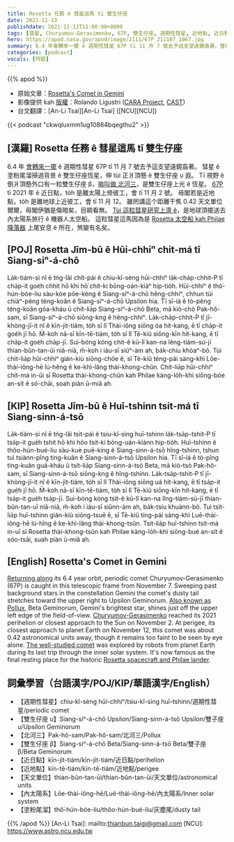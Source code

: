 ```yaml
---
title: Rosetta 任務 ê 彗星這馬 tī 雙生仔座
date: 2021-11-13
publishdate: 2021-11-13T12:00:00+0800
tags: [彗星, Churyumov-Gerasimenko, 67P, 雙生仔座, 週期性彗星, 近地點, 近日點, 北河三, Rosetta 太空船, Philae 降落器]
hero: https://apod.nasa.gov/apod/image/2111/67P_211107_1067.jpg
summary: 6.4 年會轉來一擺 ê 週期性彗星 67P tī 11 月 7 號去予這支望遠鏡翕著。彗星 ê 塗粉尾溜掃過背景 ê 雙生仔座恆星，伸 tùi 正爿頂懸 ê 雙生仔座 υ 遐。
categories: [podcast]
vocals: [阿錕]
---
```


{{% apod %}}

- 原始文章：[Rosetta's Comet in Gemini](https://apod.nasa.gov/apod/ap211113.html)
- 影像提供 kah [版權][copyright]：Rolando Ligustri ([CARA Project](http://cara.uai.it/), [CAST](http://www.castfvg.it/))
- 台文翻譯：[An-Li Tsai][An-Li Tsai] ([NCU][NCU])

{{< podcast "ckwqluxmm1ug10864bqegthu2" >}}

## [漢羅] Rosetta 任務 ê 彗星這馬 tī 雙生仔座
6.4 年 [會轉來一擺][Returning along] ê 週期性彗星 67P tī 11 月 7 號去予這支望遠鏡翕著。
彗星 ê 塗粉尾溜掃過背景 ê 雙生仔座恆星，伸 tùi 正爿頂懸 ê 雙生仔座 υ 遐。
Tī 視野 ê 倒爿頂懸外口有一粒雙生仔座 β，[嘛叫做 北河三][Also known as Pollux]，是雙生仔座上光 ê 恆星。
[67P][Churyumov-Gerasimenko] tī 2021 年 ê 近日點，to̍h 是離太陽上倚彼工，會 tī 11 月 2 號。
毋閣若是近地點，to̍h 是離地球上近彼工，會 tī 11 月 12。
雖罔講這个距離干焦 0.42 天文單位爾爾，毋閣伊猶是傷暗矣，目睭看無。
[Tùi 這粒彗星研究上濟 ê][The well-studied comet]，是地球頂擺送去內太陽系旅行 ê 機器人太空船。
這粒彗星這馬因為是 [Rosetta 太空船 kah Philae 降落器][Rosetta spacecraft and Philae lander] 上尾安息 ê 所在，煞變有名矣。


## [POJ] Rosetta Jīm-bū ê Hūi-chhiⁿ chit-má tī Siang-siⁿ-á-chō
La̍k-tiám-sì nî ē tńg-lâi chi̍t-pái ê chiu-kî-sèng hūi-chhiⁿ la̍k-cha̍p-chhit-P tī cha̍p-it goe̍h chhit hō khì hō͘ chit-ki bōng-oán-kiàⁿ hip-tio̍h.
Hūi-chhiⁿ ê thô͘-hún-bóe-liu sàu-kòe pōe-kéng ê Siang-siⁿ-á-chō hêng-chhiⁿ, chhun tùi chiàⁿ-pêng téng-koân ê Siang-siⁿ-á-chō Upsilon hia.
Tī sī-iá ê tò-pêng téng-koân gōa-kháu ū chi̍t-lia̍p Siang-siⁿ-á-chō Beta, mā kiò-chò Pak-hô-sam, sī Siang-siⁿ-á-chō siōng-kng ê hêng-chhiⁿ.
La̍k-cha̍p-chhit-P tī jī-khòng-jī-it nî ê kīn-ji̍t-tiám, to̍h sī lî Thài-iông siōng óa hit-kang, ē tī cha̍p-it goe̍h jī hō.
M̄-koh nā-sī kīn-tē-tiám, to̍h sī lî Tē-kiû siōng-kīn hit-kang, ē tī cha̍p-it goe̍h cha̍p-jī.
Sui-bóng kóng chit-ê kū-lî kan-na lêng-tiám-sù-jī thian-bûn-tan-ūi niā-niā, m̄-koh i iáu-sī siūⁿ-àm ah, ba̍k-chiu khòaⁿ-bô.
Tùi chi̍t-lia̍p hūi-chhiⁿ gián-kiù siōng-chōe ê, sī Tē-kiû téng-pái sàng-khì Lōe-thài-iông-hē lú-hêng ê ke-khì-lâng thài-khong-chûn.
Chit-lia̍p hūi-chhiⁿ chit-má in-ūi sī Rosetta thài-khong-chûn kah Philae kàng-lo̍h-khì siōng-bóe an-si̍t ê só͘-chāi, soah piàn ū-miâ ah.

## [KIP] Rosetta Jīm-bū ê Huī-tshinn tsit-má tī Siang-sinn-á-tsō
La̍k-tiám-sì nî ē tńg-lâi tsi̍t-pái ê tsiu-kî-sìng huī-tshinn la̍k-tsa̍p-tshit-P tī tsa̍p-it gue̍h tshit hō khì hōo tsit-ki bōng-uán-kiànn hip-tio̍h.
Huī-tshinn ê thôo-hún-bué-liu sàu-kuè puē-kíng ê Siang-sinn-á-tsō hîng-tshinn, tshun tuì tsiànn-pîng tíng-kuân ê Siang-sinn-á-tsō Upsilon hia.
Tī sī-iá ê tò-pîng tíng-kuân guā-kháu ū tsi̍t-lia̍p Siang-sinn-á-tsō Beta, mā kiò-tsò Pak-hô-sam, sī Siang-sinn-á-tsō siōng-kng ê hîng-tshinn.
La̍k-tsa̍p-tshit-P tī jī-khòng-jī-it nî ê kīn-ji̍t-tiám, to̍h sī lî Thài-iông siōng uá hit-kang, ē tī tsa̍p-it gue̍h jī hō.
M̄-koh nā-sī kīn-tē-tiám, to̍h sī lî Tē-kiû siōng-kīn hit-kang, ē tī tsa̍p-it gue̍h tsa̍p-jī.
Sui-bóng kóng tsit-ê kū-lî kan-na lîng-tiám-sù-jī thian-bûn-tan-uī niā-niā, m̄-koh i iáu-sī siūnn-àm ah, ba̍k-tsiu khuànn-bô.
Tuì tsi̍t-lia̍p huī-tshinn gián-kiù siōng-tsuē ê, sī Tē-kiû tíng-pái sàng-khì Luē-thài-iông-hē lú-hîng ê ke-khì-lâng thài-khong-tsûn.
Tsit-lia̍p huī-tshinn tsit-má in-uī sī Rosetta thài-khong-tsûn kah Philae kàng-lo̍h-khì siōng-bué an-si̍t ê sóo-tsāi, suah piàn ū-miâ ah.

## [English] Rosetta's Comet in Gemini

[Returning along][Returning along] its 6.4 year orbit, periodic comet Churyumov-Gerasimenko (67P) is caught in this telescopic frame from November 7.
Sweeping past background stars in the constellation Gemini the comet's dusty tail stretches toward the upper right to Upsilon Geminorum.
[Also known as Pollux][Also known as Pollux], Beta Geminorum, Gemini's brightest star, shines just off the upper left edge of the field-of-view.
[Churyumov-Gerasimenko][Churyumov-Gerasimenko] reached its 2021 perihelion or closest approach to the Sun on November 2.
At perigee, its closest approach to planet Earth on November 12, this comet was about 0.42 astronomical units away, though it remains too faint to be seen by eye alone.
[The well-studied comet][The well-studied comet] was explored by robots from planet Earth during its last trip through the inner solar system.
It's now famous as the final resting place for the historic [Rosetta spacecraft and Philae lander][Rosetta spacecraft and Philae lander].

## 詞彙學習（台語漢字/POJ/KIP/華語漢字/English）
- 【週期性彗星】chiu-kî-sèng hūi-chhiⁿ/tsiu-kî-sìng huī-tshinn/週期性彗星/periodic comet
- 【雙生仔座 υ】Siang-siⁿ-á-chō Upsilon/Siang-sinn-á-tsō Upsilon/雙子座 υ/Upsilon Geminorum
- 【北河三】Pak-hô-sam/Pak-hô-sam/北河三/Pollux
- 【雙生仔座 β】Siang-siⁿ-á-chō Beta/Siang-sinn-á-tsō Beta/雙子座 β/Beta Geminorum
- 【近日點】kīn-ji̍t-tiám/kīn-ji̍t-tiám/近日點/perihelion
- 【近地點】kīn-tē-tiám/kīn-tē-tiám/近地點/perigee
- 【天文單位】thian-bûn-tan-ūi/thian-bûn-tan-ūi/天文單位/astronomical units
- 【內太陽系】Lōe-thài-iông-hē/Luē-thài-iông-hē/內太陽系/Inner solar system
- 【塗粉尾溜】thô͘-hún-bóe-liu/thôo-hún-bué-liu/灰塵尾/dusty tail

{{% /apod %}}
[An-Li Tsai]: mailto:thianbun.taigi@gmail.com
[NCU]: https://www.astro.ncu.edu.tw

[copyright]: https://apod.nasa.gov/apod/fap/lib/about_apod.html#srapply

[Returning along]:https://theskylive.com/67p-info
[Also known as Pollux]:http://stars.astro.illinois.edu/sow/pollux.html
[Churyumov-Gerasimenko]:https://www.planetary.org/articles/rosettas-ancient-comet
[The well-studied comet]:https://www.nasa.gov/feature/jpl/comet-discovered-to-have-its-own-northern-lights
[Rosetta spacecraft and Philae lander]:https://solarsystem.nasa.gov/missions/rosetta-philae/in-depth/
